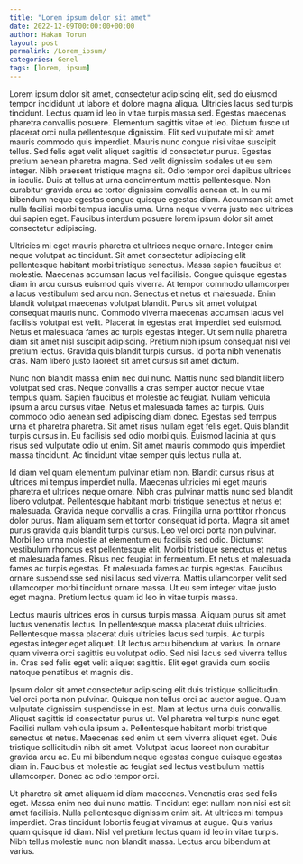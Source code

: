 ```yaml
---
title: "Lorem ipsum dolor sit amet"
date: 2022-12-09T00:00:00+00:00
author: Hakan Torun
layout: post
permalink: /Lorem_ipsum/
categories: Genel
tags: [lorem, ipsum]
---
```

Lorem ipsum dolor sit amet, consectetur adipiscing elit, sed do eiusmod tempor incididunt ut labore et dolore magna aliqua. Ultricies lacus sed turpis tincidunt. Lectus quam id leo in vitae turpis massa sed. Egestas maecenas pharetra convallis posuere. Elementum sagittis vitae et leo. Dictum fusce ut placerat orci nulla pellentesque dignissim. Elit sed vulputate mi sit amet mauris commodo quis imperdiet. Mauris nunc congue nisi vitae suscipit tellus. Sed felis eget velit aliquet sagittis id consectetur purus. Egestas pretium aenean pharetra magna. Sed velit dignissim sodales ut eu sem integer. Nibh praesent tristique magna sit. Odio tempor orci dapibus ultrices in iaculis. Duis at tellus at urna condimentum mattis pellentesque. Non curabitur gravida arcu ac tortor dignissim convallis aenean et. In eu mi bibendum neque egestas congue quisque egestas diam. Accumsan sit amet nulla facilisi morbi tempus iaculis urna. Urna neque viverra justo nec ultrices dui sapien eget. Faucibus interdum posuere lorem ipsum dolor sit amet consectetur adipiscing.

Ultricies mi eget mauris pharetra et ultrices neque ornare. Integer enim neque volutpat ac tincidunt. Sit amet consectetur adipiscing elit pellentesque habitant morbi tristique senectus. Massa sapien faucibus et molestie. Maecenas accumsan lacus vel facilisis. Congue quisque egestas diam in arcu cursus euismod quis viverra. At tempor commodo ullamcorper a lacus vestibulum sed arcu non. Senectus et netus et malesuada. Enim blandit volutpat maecenas volutpat blandit. Purus sit amet volutpat consequat mauris nunc. Commodo viverra maecenas accumsan lacus vel facilisis volutpat est velit. Placerat in egestas erat imperdiet sed euismod. Netus et malesuada fames ac turpis egestas integer. Ut sem nulla pharetra diam sit amet nisl suscipit adipiscing. Pretium nibh ipsum consequat nisl vel pretium lectus. Gravida quis blandit turpis cursus. Id porta nibh venenatis cras. Nam libero justo laoreet sit amet cursus sit amet dictum.

Nunc non blandit massa enim nec dui nunc. Mattis nunc sed blandit libero volutpat sed cras. Neque convallis a cras semper auctor neque vitae tempus quam. Sapien faucibus et molestie ac feugiat. Nullam vehicula ipsum a arcu cursus vitae. Netus et malesuada fames ac turpis. Quis commodo odio aenean sed adipiscing diam donec. Egestas sed tempus urna et pharetra pharetra. Sit amet risus nullam eget felis eget. Quis blandit turpis cursus in. Eu facilisis sed odio morbi quis. Euismod lacinia at quis risus sed vulputate odio ut enim. Sit amet mauris commodo quis imperdiet massa tincidunt. Ac tincidunt vitae semper quis lectus nulla at.

Id diam vel quam elementum pulvinar etiam non. Blandit cursus risus at ultrices mi tempus imperdiet nulla. Maecenas ultricies mi eget mauris pharetra et ultrices neque ornare. Nibh cras pulvinar mattis nunc sed blandit libero volutpat. Pellentesque habitant morbi tristique senectus et netus et malesuada. Gravida neque convallis a cras. Fringilla urna porttitor rhoncus dolor purus. Nam aliquam sem et tortor consequat id porta. Magna sit amet purus gravida quis blandit turpis cursus. Leo vel orci porta non pulvinar. Morbi leo urna molestie at elementum eu facilisis sed odio. Dictumst vestibulum rhoncus est pellentesque elit. Morbi tristique senectus et netus et malesuada fames. Risus nec feugiat in fermentum. Et netus et malesuada fames ac turpis egestas. Et malesuada fames ac turpis egestas. Faucibus ornare suspendisse sed nisi lacus sed viverra. Mattis ullamcorper velit sed ullamcorper morbi tincidunt ornare massa. Ut eu sem integer vitae justo eget magna. Pretium lectus quam id leo in vitae turpis massa.

Lectus mauris ultrices eros in cursus turpis massa. Aliquam purus sit amet luctus venenatis lectus. In pellentesque massa placerat duis ultricies. Pellentesque massa placerat duis ultricies lacus sed turpis. Ac turpis egestas integer eget aliquet. Ut lectus arcu bibendum at varius. In ornare quam viverra orci sagittis eu volutpat odio. Sed nisi lacus sed viverra tellus in. Cras sed felis eget velit aliquet sagittis. Elit eget gravida cum sociis natoque penatibus et magnis dis.

Ipsum dolor sit amet consectetur adipiscing elit duis tristique sollicitudin. Vel orci porta non pulvinar. Quisque non tellus orci ac auctor augue. Quam vulputate dignissim suspendisse in est. Nam at lectus urna duis convallis. Aliquet sagittis id consectetur purus ut. Vel pharetra vel turpis nunc eget. Facilisi nullam vehicula ipsum a. Pellentesque habitant morbi tristique senectus et netus. Maecenas sed enim ut sem viverra aliquet eget. Duis tristique sollicitudin nibh sit amet. Volutpat lacus laoreet non curabitur gravida arcu ac. Eu mi bibendum neque egestas congue quisque egestas diam in. Faucibus et molestie ac feugiat sed lectus vestibulum mattis ullamcorper. Donec ac odio tempor orci.

Ut pharetra sit amet aliquam id diam maecenas. Venenatis cras sed felis eget. Massa enim nec dui nunc mattis. Tincidunt eget nullam non nisi est sit amet facilisis. Nulla pellentesque dignissim enim sit. At ultrices mi tempus imperdiet. Cras tincidunt lobortis feugiat vivamus at augue. Quis varius quam quisque id diam. Nisl vel pretium lectus quam id leo in vitae turpis. Nibh tellus molestie nunc non blandit massa. Lectus arcu bibendum at varius.